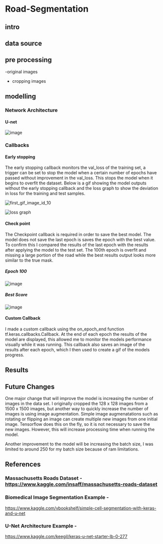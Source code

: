 # Road-Segmentation



## intro 



## data source 



## pre processing

-original images
- cropping images


## modelling

### Network Architecture

#### U-net
![image](https://user-images.githubusercontent.com/41071502/126908484-b9609c33-9f56-4f72-ab10-97cb0a311151.png)


### Callbacks
#### Early stopping

The early stopping callback monitors the val_loss of the training set, a trigger can be set to stop the model when a certain number of epochs have passed without improvement in the val_loss. This stops the model when it begins to overfit the dataset. Below is a gif showing the model outputs without the early stopping callback and the loss graph to show the deviation in loss for the training and test samples. 

  ![first_gif_image_id_10](https://user-images.githubusercontent.com/41071502/126907247-6dd71604-4d22-4de3-8bbf-78b8ecb79959.gif)

![loss graph](https://user-images.githubusercontent.com/41071502/126908359-d1cd6bc6-5b16-4d69-87d4-575e46373026.png)

#### Check point
The Checkpoint callback is required in order to save the best model. The model does not save the last epoch is saves the epoch with the best value. To confirm this I compared the results of the last epoch with the results after applying the model to the test set. The 100th epoch is overfit and missing a large portion of the road while the best results output looks more similar to the true mask. 

##### Epoch 100

![image](https://user-images.githubusercontent.com/41071502/126908609-ca79dde2-152b-4eff-9f74-3b81d13fc7cb.png)

##### Best Score

![image](https://user-images.githubusercontent.com/41071502/126908786-3da61d75-c938-43d5-a413-09037e70260c.png)


#### Custom Callback 

I made a custom callback using the on_epoch_end function tf.keras.callbacks.Callback. At the end of each epoch the results of the model are displayed, this allowed me to monitor the models performance visually while it was running. This callback also saves an image of the results after each epoch, which I then used to create a gif of the models progress.


## Results

## Future Changes

One major change that will improve the model is increasing the number of images in the data set. I originally cropped the 128 x 128 images from a 1500 x 1500 images, but another way to quickly increase the number of images is using image augmentation. Simple image augmenatations such as rotating or flipping an image can create multiple new images from one initial image. Tensorflow does this on the fly, so it is not necessary to save the new images. However, this will increase processing time when running the model. 

Another improvement to the model will be increasing the batch size, I was limited to around 250 for my batch size because of ram limitations.

## References

### Massachusetts Roads Dataset - https://www.kaggle.com/insaff/massachusetts-roads-dataset

### Biomedical Image Segmentation Example - 
https://www.kaggle.com/vbookshelf/simple-cell-segmentation-with-keras-and-u-net

### U-Net Architecture Example -
https://www.kaggle.com/keegil/keras-u-net-starter-lb-0-277


